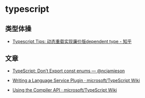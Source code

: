 typescript
===

## 类型体操

- [Typescript Tips: 动态重载实现廉价版dependent type - 知乎](https://zhuanlan.zhihu.com/p/95829351)

## 文章

- [TypeScript: Don’t Export const enums — @ncjamieson](https://ncjamieson.com/dont-export-const-enums/)


- [Writing a Language Service Plugin · microsoft/TypeScript Wiki](https://github.com/microsoft/TypeScript/wiki/Writing-a-Language-Service-Plugin)
- [Using the Compiler API · microsoft/TypeScript Wiki](https://github.com/microsoft/TypeScript/wiki/Using-the-Compiler-API)